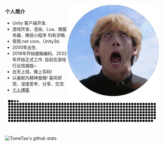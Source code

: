 <img align="right" src="https://github.com/TomeTao9527/TomeTao9527/blob/main/images/hand.png"></img>
<!-- 个人简介 -->
 ### 个人简介
-  Unity 客户端开发.
-  游戏开发、渲染、Lua、微服务器、微信小程序 均有涉略.
-  常用.net core、Unity3d.
-  2000年出生. 
-  2018年开始接触编码、2022年开始正式工作. 目前在游戏行业找福报~ 
-  白天上班，晚上写码! 
-  以喜剧为精神食粮! 喜欢研究、深度思考、分享、交流.
-  [个人博客](https://www.tometao.tech:8001/)

<!-- 贪吃蛇代码贡献图 -->
<div align="center"><img src="https://raw.githubusercontent.com/Platane/snk/output/github-contribution-grid-snake.svg" /></div>
<!-- 订阅数 -->

![TomeTao's github stats](https://github-readme-stats.vercel.app/api?username=TomeTao9527&show_icons=true)


